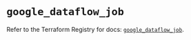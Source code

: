 # `google_dataflow_job`

Refer to the Terraform Registry for docs: [`google_dataflow_job`](https://registry.terraform.io/providers/hashicorp/google-beta/6.15.0/docs/resources/google_dataflow_job).
